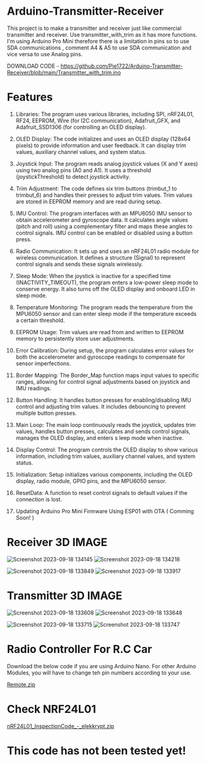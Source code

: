 # Arduino-Transmitter-Receiver

This project is to make a transmitter and receiver just like commercial transmitter and receiver.
Use transmitter_with_trim as it has more functions. I'm using Arduino Pro Mini therefore there is a limitation in pins so to use SDA communications , comment A4 & A5 to use SDA communication and vice versa to use Analog pins. 

DOWNLOAD CODE - https://github.com/Pie1722/Arduino-Transmitter-Receiver/blob/main/Transmitter_with_trim.ino

# Features

1. Libraries: The program uses various libraries, including SPI, nRF24L01, RF24, EEPROM, Wire (for I2C communication), Adafruit_GFX, and Adafruit_SSD1306 (for controlling an OLED 
   display).

2. OLED Display: The code initializes and uses an OLED display (128x64 pixels) to provide information and user feedback. It can display trim values, auxiliary channel values, and system 
   status.

3. Joystick Input: The program reads analog joystick values (X and Y axes) using two analog pins (A0 and A1). It uses a threshold (joystickThreshold) to detect joystick activity.

4. Trim Adjustment: The code defines six trim buttons (trimbut_1 to trimbut_6) and handles their presses to adjust trim values. Trim values are stored in EEPROM memory and are read 
   during setup.

5. IMU Control: The program interfaces with an MPU6050 IMU sensor to obtain accelerometer and gyroscope data. It calculates angle values (pitch and roll) using a complementary filter 
   and maps these angles to control signals. IMU control can be enabled or disabled using a button press.

6. Radio Communication: It sets up and uses an nRF24L01 radio module for wireless communication. It defines a structure (Signal) to represent control signals and sends these signals 
   wirelessly.

7. Sleep Mode: When the joystick is inactive for a specified time (INACTIVITY_TIMEOUT), the program enters a low-power sleep mode to conserve energy. It also turns off the OLED display 
   and onboard LED in sleep mode.

8. Temperature Monitoring: The program reads the temperature from the MPU6050 sensor and can enter sleep mode if the temperature exceeds a certain threshold.

9. EEPROM Usage: Trim values are read from and written to EEPROM memory to persistently store user adjustments.

10. Error Calibration: During setup, the program calculates error values for both the accelerometer and gyroscope readings to compensate for sensor imperfections.

11. Border Mapping: The Border_Map function maps input values to specific ranges, allowing for control signal adjustments based on joystick and IMU readings.

12. Button Handling: It handles button presses for enabling/disabling IMU control and adjusting trim values. It includes debouncing to prevent multiple button presses.

13. Main Loop: The main loop continuously reads the joystick, updates trim values, handles button presses, calculates and sends control signals, manages the OLED display, and enters s 
    leep mode when inactive.

14. Display Control: The program controls the OLED display to show various information, including trim values, auxiliary channel values, and system status.

15. Initialization: Setup initializes various components, including the OLED display, radio module, GPIO pins, and the MPU6050 sensor.

16. ResetData: A function to reset control signals to default values if the connection is lost.

17. Updating Arduino Pro Mini Firmware Using ESP01 with OTA ( Comming Soon! )

# Receiver 3D IMAGE 

![Screenshot 2023-09-18 134145](https://github.com/HyperArx/Arduino-Transmitter-Receiver/assets/86643678/ea99f1ee-3162-425a-bd24-1693b3a2b001)
![Screenshot 2023-09-18 134218](https://github.com/HyperArx/Arduino-Transmitter-Receiver/assets/86643678/d91e2560-1855-461f-8238-2a0aa3840254)

![Screenshot 2023-09-18 133849](https://github.com/HyperArx/Arduino-Transmitter-Receiver/assets/86643678/028317d7-e2c3-4d8a-98c9-f3b1d13e1644)
![Screenshot 2023-09-18 133917](https://github.com/HyperArx/Arduino-Transmitter-Receiver/assets/86643678/2b8a5546-1c2a-4c96-98cb-bc6da7ae9cde)

# Transmitter 3D IMAGE 

![Screenshot 2023-09-18 133608](https://github.com/HyperArx/Arduino-Transmitter-Receiver/assets/86643678/1777a63e-7b49-465a-a2b8-a1fabc9be848)
![Screenshot 2023-09-18 133648](https://github.com/HyperArx/Arduino-Transmitter-Receiver/assets/86643678/bd1b8d34-d01f-4064-a3aa-88f128213253)

![Screenshot 2023-09-18 133715](https://github.com/HyperArx/Arduino-Transmitter-Receiver/assets/86643678/3c0b8628-505d-4a80-8b44-208bf762cb35)
![Screenshot 2023-09-18 133747](https://github.com/HyperArx/Arduino-Transmitter-Receiver/assets/86643678/3d6dc478-20d9-4829-97c0-83411b2b187b)

# Radio Controller For R.C Car

Download the below code if you are using Arduino Nano. For other Arduino Modules, you will have to change teh pin numbers according to your use.

[Remote.zip](https://github.com/HyperArx/Arduino-Transmitter-Receiver/files/7878967/Remote.zip) 

# Check NRF24L01

[nRF24L01_InspectionCode_-_elekkrypt.zip](https://github.com/HyperArx/Arduino-Transmitter-Receiver/files/7919641/nRF24L01_InspectionCode_-_elekkrypt.zip)


# This code has not been tested yet! #

